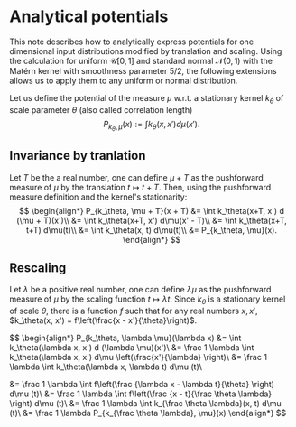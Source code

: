 # Analytical potentials 

This note describes how to analytically express potentials for one dimensional input distributions modified by translation and scaling. Using the calculation for uniform $\mathcal{U}[0, 1]$ and standard normal $\mathcal{N}(0, 1)$ with the Matérn kernel with smoothness parameter $5/2$, the following extensions allows us to apply them to any uniform or normal distribution. 


Let us define the potential of the measure $\mu$ w.r.t. a stationary kernel $k_\theta$ of scale parameter $\theta$ (also called correlation length) 
$$
P_{k_\theta, \mu}(x) := \int k_\theta(x, x') d \mu(x').
$$

## Invariance by tranlation
Let $T$ be the a real number, one can define $\mu + T$ as the pushforward measure of $\mu$ by the translation $t \mapsto t + T$. Then, using the pushforward measure definition and the kernel's stationarity: 
$$
\begin{align*}
P_{k_\theta, \mu + T}(x + T) &= \int k_\theta(x+T, x') d (\mu + T)(x')\\
        &= \int k_\theta(x+T, x') d\mu(x' - T)\\
        &= \int k_\theta(x+T, t+T) d\mu(t)\\
        &= \int k_\theta(x, t) d\mu(t)\\
        &= P_{k_\theta, \mu}(x).
\end{align*}
$$

## Rescaling

Let $\lambda$ be a positive real number, one can define $\lambda \mu$ as the pushforward measure of $\mu$ by the scaling function $t \mapsto \lambda t$. Since $k_\theta$ is a stationary kernel of scale $\theta$, there is a function $f$ such that for any real numbers $x, x'$, $k_\theta(x, x') = f\left(\frac{x - x'}{\theta}\right)$. 

$$
\begin{align*}
P_{k_\theta, \lambda \mu}(\lambda x) &= \int k_\theta(\lambda x, x') d (\lambda \mu)(x')\\
&= \frac 1 \lambda  \int k_\theta(\lambda x, x') d\mu \left(\frac{x'}{\lambda} \right)\\
&= \frac 1 \lambda  \int k_\theta(\lambda x, \lambda t) d\mu (t)\\

&= \frac 1 \lambda  \int f\left(\frac  {\lambda x - \lambda t}{\theta} \right) d\mu (t)\\
&= \frac 1 \lambda  \int f\left(\frac  {x - t}{\frac \theta \lambda} \right) d\mu (t)\\
&= \frac 1 \lambda  \int k_{\frac \theta \lambda}(x, t) d\mu (t)\\
&= \frac 1 \lambda P_{k_{\frac \theta \lambda}, \mu}(x)
\end{align*}
$$

